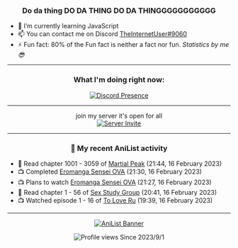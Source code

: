 <div align="center">

### Do da thing DO DA THING DO DA THINGGGGGGGGGGG
</div>

- 🌱 I’m currently learning JavaScript
- 📫 You can contact me on Discord [TheInternetUser#9060](https://discord.com/users/534117072796385300)
- ⚡ Fun fact: 80% of the Fun fact is neither a fact nor fun. _Statistics by me 😎_
<hr>

<div align="center">

### What I'm doing right now:
[![Discord Presence](https://lanyard.cnrad.dev/api/534117072796385300)](https://discord.com/users/534117072796385300)
<hr>

join my server it's open for all <br>
[![Server Invite](https://invidget.switchblade.xyz/bfYgVHxrSs)](https://discord.gg/bfYgVHxrSs)

<hr>
  
### 🌸 My recent AniList activity

</div>

<!-- ANILIST_ACTIVITY:start -->

-   📖 Read chapter 1001 - 3059 of [Martial Peak](https://anilist.co/manga/104494) (21:44, 16 February 2023)
-   📺 Completed [Eromanga Sensei OVA](https://anilist.co/anime/100523) (21:30, 16 February 2023)
-   📺 Plans to watch [Eromanga Sensei OVA](https://anilist.co/anime/100523) (21:27, 16 February 2023)
-   📖 Read chapter 1 - 56 of [Sex Study Group](https://anilist.co/manga/145493) (20:41, 16 February 2023)
-   📺 Watched episode 1 - 16 of [To Love Ru](https://anilist.co/anime/3455) (19:39, 16 February 2023)

<!-- ANILIST_ACTIVITY:end -->
<hr>

<div align="center">

[![AniList Banner](https://img.anili.st/User/929966)](https://anilist.co/user/TheInternetUser)

![Profile views](https://gpvc.arturio.dev/TheInternetUse7) Since 2023/9/1

</div>
